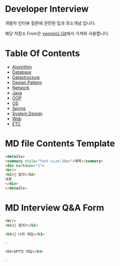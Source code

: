 # Developer Interview

개발자 인터뷰 질문에 관련된 팁과 최소개념 입니다.

해당 저장소 From은 [yoonje님 Git](https://github.com/yoonje/developer-interview)에서 가져와 사용합니다.

# Table Of Contents

- [Algorithm](/Algorithm)
- [Database](/Database)
- [Datastructure](/Datastructure)
- [Design Pattern](/DesignPattern)
- [Network](/Network)
- [Java](/Java)
- [OOP](/OOP)
- [OS](/OS)
- [Spring](/Spring)
- [System Design](/SystemDesign)
- [Web](/Web)
- [ETC](/ETC)

# MD file Contents Template

```HTML
<details>
<summary style="font-size:20px">제목</summary>
<div markdown="1">
<br/>
<h2>🤔 질의</h2>
내용
</div>
</details>
```

# MD Interview Q&A Form
```HTML
<br/>
<h2>🤔 질의?</h2>

<h3>📝 나의 대답</h3>

- 

<h3>GPT의 대답</h3>

- 
```
